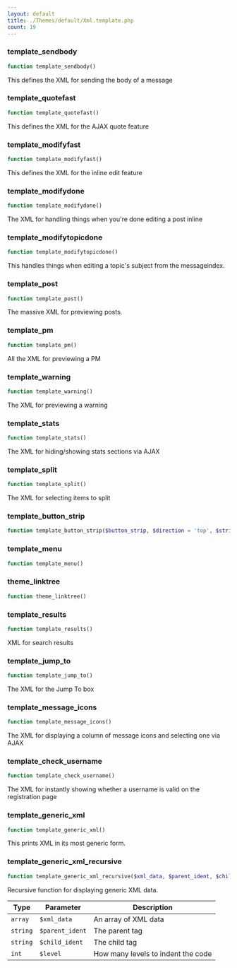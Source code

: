 ```yaml
---
layout: default
title: ./Themes/default/Xml.template.php
count: 19
---
```


### template_sendbody

```php
function template_sendbody()
```
This defines the XML for sending the body of a message



### template_quotefast

```php
function template_quotefast()
```
This defines the XML for the AJAX quote feature



### template_modifyfast

```php
function template_modifyfast()
```
This defines the XML for the inline edit feature



### template_modifydone

```php
function template_modifydone()
```
The XML for handling things when you're done editing a post inline



### template_modifytopicdone

```php
function template_modifytopicdone()
```
This handles things when editing a topic's subject from the messageindex.



### template_post

```php
function template_post()
```
The massive XML for previewing posts.



### template_pm

```php
function template_pm()
```
All the XML for previewing a PM



### template_warning

```php
function template_warning()
```
The XML for previewing a warning



### template_stats

```php
function template_stats()
```
The XML for hiding/showing stats sections via AJAX



### template_split

```php
function template_split()
```
The XML for selecting items to split



### template_button_strip

```php
function template_button_strip($button_strip, $direction = 'top', $strip_options = array())
```
### template_menu

```php
function template_menu()
```
### theme_linktree

```php
function theme_linktree()
```
### template_results

```php
function template_results()
```
XML for search results



### template_jump_to

```php
function template_jump_to()
```
The XML for the Jump To box



### template_message_icons

```php
function template_message_icons()
```
The XML for displaying a column of message icons and selecting one via AJAX



### template_check_username

```php
function template_check_username()
```
The XML for instantly showing whether a username is valid on the registration page



### template_generic_xml

```php
function template_generic_xml()
```
This prints XML in its most generic form.



### template_generic_xml_recursive

```php
function template_generic_xml_recursive($xml_data, $parent_ident, $child_ident, $level)
```
Recursive function for displaying generic XML data.



Type|Parameter|Description
---|---|---
`array`|`$xml_data`|An array of XML data
`string`|`$parent_ident`|The parent tag
`string`|`$child_ident`|The child tag
`int`|`$level`|How many levels to indent the code

